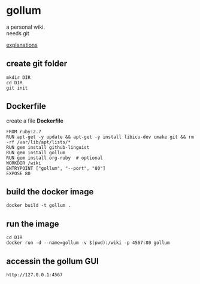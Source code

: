 # gollum
a personal wiki.  
needs git

[explanations](https://github.com/gollum/gollum/wiki/Gollum-via-Docker)

## create git folder
```
mkdir DIR
cd DIR
git init
```

## Dockerfile
create a file **Dockerfile**
```
FROM ruby:2.7
RUN apt-get -y update && apt-get -y install libicu-dev cmake git && rm -rf /var/lib/apt/lists/*
RUN gem install github-linguist
RUN gem install gollum
RUN gem install org-ruby  # optional
WORKDIR /wiki
ENTRYPOINT ["gollum", "--port", "80"]
EXPOSE 80
```

## build the docker image
`docker build -t gollum .`

## run the image
```
cd DIR
docker run -d --name=gollum -v $(pwd):/wiki -p 4567:80 gollum
```

## accessin the gollum GUI
`http://127.0.0.1:4567`


